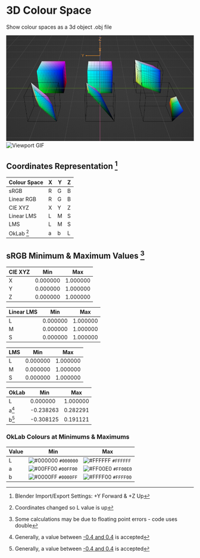 # 3D Colour Space
Show colour spaces as a 3d object .obj file

![Viewport](data/viewport.png)
![Viewport GIF](data/viewport_gif.gif)
<!-- https://convertio.co -->

## Coordinates Representation [^1]

| Colour Space | X | Y | Z |
| --- | --- | --- | --- |
| sRGB | R | G | B |
| Linear RGB | R | G | B |
| CIE XYZ | X | Y | Z |
| Linear LMS | L | M | S |
| LMS | L | M | S |
| OkLab [^2] | a | b | L |

## sRGB Minimum & Maximum Values [^3]

| CIE XYZ | Min | Max |
|---|---|---|
| X | 0.000000 | 1.000000 |
| Y | 0.000000 | 1.000000 |
| Z | 0.000000 | 1.000000 |

| Linear LMS | Min | Max |
|---|---|---|
| L | 0.000000 | 1.000000 |
| M | 0.000000 | 1.000000 |
| S | 0.000000 | 1.000000 |

| LMS | Min | Max |
|---|---|---|
| L | 0.000000 | 1.000000 |
| M | 0.000000 | 1.000000 |
| S | 0.000000 | 1.000000 |

| OkLab | Min | Max |
|---|---|---|
| L     |  0.000000 | 1.000000 |
| a[^4] | -0.238263 | 0.282291 |
| b[^4] | -0.308125 | 0.191121 |

### OkLab Colours at Minimums & Maximums

| Value | Min | Max |
|---|---|---|
| L | ![#000000](https://placehold.co/15x15/000000/000000.png) `#000000` | ![#FFFFFF](https://placehold.co/15x15/FFFFFF/FFFFFF.png) `#FFFFFF` |
| a | ![#00FF00](https://placehold.co/15x15/00FF00/00FF00.png) `#00FF00` | ![#FF00E0](https://placehold.co/15x15/FF00E0/FF00E0.png) `#FF00E0` |
| b | ![#0000FF](https://placehold.co/15x15/0000FF/0000FF.png) `#0000FF` | ![#FFFF00](https://placehold.co/15x15/FFFF00/FFFF00.png) `#FFFF00` |

[^1]: Blender Import/Export Settings: +Y Forward & +Z Up
[^2]: Coordinates changed so L value is up
[^3]: Some calculations may be due to floating point errors - code uses double
[^4]: Generally, a value between [-0.4 and 0.4](https://bit.ly/3VJBNl6) is accepted